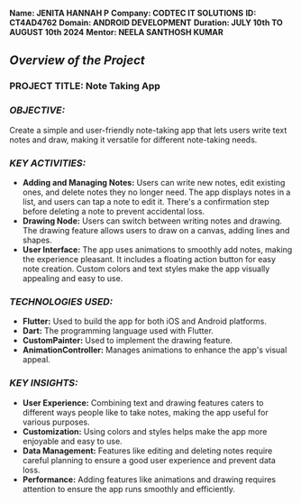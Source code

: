 **Name: JENITA HANNAH P**
**Company: CODTEC IT SOLUTIONS**
**ID: CT4AD4762**
**Domain: ANDROID DEVELOPMENT**
**Duration: JULY 10th TO AUGUST 10th 2024**
**Mentor: NEELA SANTHOSH KUMAR**

## *Overview of the Project*

### PROJECT TITLE: Note Taking App

### *OBJECTIVE:*
Create a simple and user-friendly note-taking app that lets users write text notes and draw, making it versatile for different note-taking needs.

### *KEY ACTIVITIES:*
- **Adding and Managing Notes:**
Users can write new notes, edit existing ones, and delete notes they no longer need.
The app displays notes in a list, and users can tap a note to edit it.
There's a confirmation step before deleting a note to prevent accidental loss.
- **Drawing Node:**
Users can switch between writing notes and drawing.
The drawing feature allows users to draw on a canvas, adding lines and shapes.
- **User Interface:**
The app uses animations to smoothly add notes, making the experience pleasant.
It includes a floating action button for easy note creation.
Custom colors and text styles make the app visually appealing and easy to use.

### *TECHNOLOGIES USED:*
- **Flutter:** Used to build the app for both iOS and Android platforms.
- **Dart:** The programming language used with Flutter.
- **CustomPainter:** Used to implement the drawing feature.
- **AnimationController:** Manages animations to enhance the app's visual appeal.

### *KEY INSIGHTS:*
- **User Experience:** Combining text and drawing features caters to different ways people like to take notes, making the app useful for various purposes.
- **Customization:** Using colors and styles helps make the app more enjoyable and easy to use.
- **Data Management:** Features like editing and deleting notes require careful planning to ensure a good user experience and prevent data loss.
- **Performance:** Adding features like animations and drawing requires attention to ensure the app runs smoothly and efficiently.






